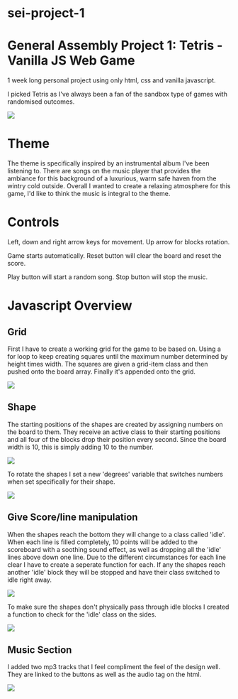 # sei-project-1
General Assembly Project 1: Tetris -Vanilla JS Web Game
==========================
1 week long personal project using only html, css and vanilla javascript.

I picked Tetris as I've always been a fan of the sandbox type of games with randomised outcomes.

![](pics/tetris.png)

Theme
==========
The theme is specifically inspired by an instrumental album I've been listening to. There are songs on the music player that provides the ambiance for this background of a luxurious, warm safe haven from the wintry cold outside. Overall I wanted to create a relaxing atmosphere for this game, I'd like to think the music is integral to the theme.

Controls
===========
Left, down and right arrow keys for movement.
Up arrow for blocks rotation.

Game starts automatically.
Reset button will clear the board and reset the score.

Play button will start a random song.
Stop button will stop the music.


Javascript Overview
========================
Grid
------
First I have to create a working grid for the game to be based on. Using a for loop to keep creating squares until the maximum number determined by height times width. The squares are given a grid-item class and then pushed onto the board array. Finally it's appended onto the grid.

![](pics/makeGrid.png)

Shape
------
The starting positions of the shapes are created by assigning numbers on the board to them. They receive an active class to their starting positions and all four of the blocks drop their position every second. Since the board width is 10, this is simply adding 10 to the number.

![](pics/slowDrop.png)

To rotate the shapes I set a new 'degrees' variable that switches numbers when set specifically for their shape.

![](pics/rotate.png)

Give Score/line manipulation
------
 When the shapes reach the bottom they will change to a class called 'idle'. When each line is filled completely, 10 points will be added to the scoreboard with a soothing sound effect, as well as dropping all the 'idle' lines above down one line. Due to the different circumstances for each line clear I have to create a seperate function for each. If any the shapes reach another 'idle' block they will be stopped and have their class switched to idle right away.

![](pics/giveScore.png)

To make sure the shapes don't physically pass through idle blocks I created a function to check for the 'idle' class on the sides.

![](pics/sideCheck.png)

Music Section
------
I added two mp3 tracks that I feel compliment the feel of the design well. They are linked to the buttons as well as the audio tag on the html.

![](pics/music.png)
